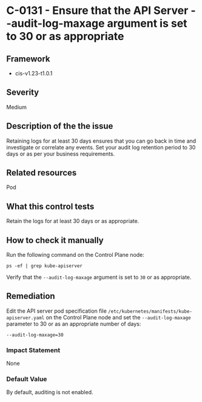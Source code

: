 # C-0131 - Ensure that the API Server --audit-log-maxage argument is set to 30 or as appropriate

## Framework
* cis-v1.23-t1.0.1
 
## Severity
Medium

## Description of the the issue
Retaining logs for at least 30 days ensures that you can go back in time and investigate or correlate any events. Set your audit log retention period to 30 days or as per your business requirements.
 
## Related resources
Pod
 
## What this control tests 
Retain the logs for at least 30 days or as appropriate.
 
## How to check it manually 
Run the following command on the Control Plane node:

 
```
ps -ef | grep kube-apiserver

```
 Verify that the `--audit-log-maxage` argument is set to `30` or as appropriate.
 
## Remediation
Edit the API server pod specification file `/etc/kubernetes/manifests/kube-apiserver.yaml` on the Control Plane node and set the `--audit-log-maxage` parameter to 30 or as an appropriate number of days:

 
```
--audit-log-maxage=30

```
 
### Impact Statement
None
 
### Default Value
By default, auditing is not enabled.
 
